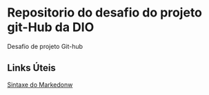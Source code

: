 # Repositorio do desafio do projeto git-Hub da DIO
Desafio de projeto Git-hub
 
## Links Úteis 
[Sintaxe do Markedonw](https://docs.pipz.com/central-de-ajuda/learning-center/guia-basico-de-markdown#open)
